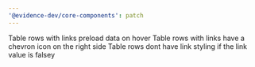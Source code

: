 ```yaml
---
'@evidence-dev/core-components': patch
---
```


Table rows with links preload data on hover
Table rows with links have a chevron icon on the right side
Table rows dont have link styling if the link value is falsey
